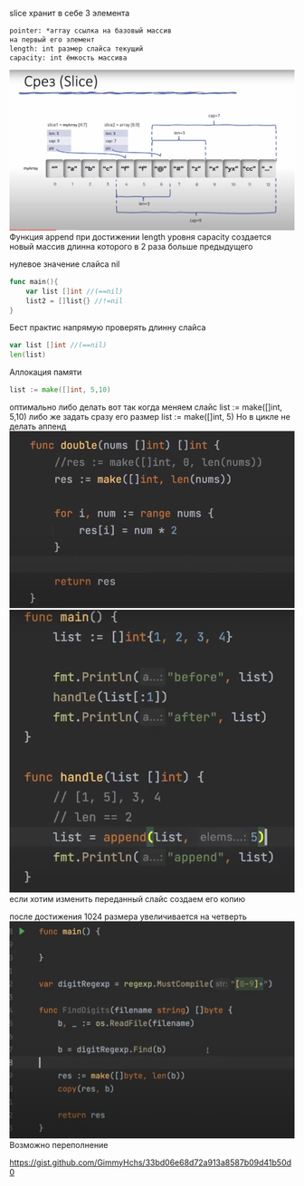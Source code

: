 slice хранит в себе 3 элемента
```
pointer: *array ссылка на базовый массив 
на первый его элемент
length: int размер слайса текущий
capacity: int ёмкость массива
```
![img.png](img.png)
Функция append
при достижении length уровня capacity создается новый массив длинна которого в 2 раза больше предыдущего

нулевое значение слайса nil

```go
func main(){
	var list []int //(==nil)
	list2 = []list{} //!=nil
}
```

Бест практис напрямую проверять длинну слайса

```go
var list []int //(==nil)
len(list)
```

Аллокация памяти

```go
list := make([]int, 5,10)
```

оптимально либо делать вот так когда меняем слайс
list := make([]int, 5,10)
либо же задать сразу его размер
list := make([]int, 5)
Но в цикле не делать аппенд
![img_1.png](img_1.png)
![img_2.png](img_2.png)
если хотим изменить переданный слайс создаем его копию

после достижения 1024 размера увеличивается на четверть
![img_3.png](img_3.png)
Возможно переполнение

https://gist.github.com/GimmyHchs/33bd06e68d72a913a8587b09d41b50d0
